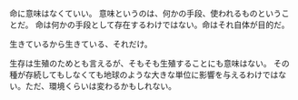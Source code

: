 命に意味はなくていい。
意味というのは、何かの手段、使われるものということだ。
命は何かの手段として存在するわけではない。命はそれ自体が目的だ。

生きているから生きている、それだけ。

生存は生殖のためとも言えるが、そもそも生殖することにも意味はない。
その種が存続してもしなくても地球のような大きな単位に影響を与えるわけではない。ただ、環境くらいは変わるかもしれない。
